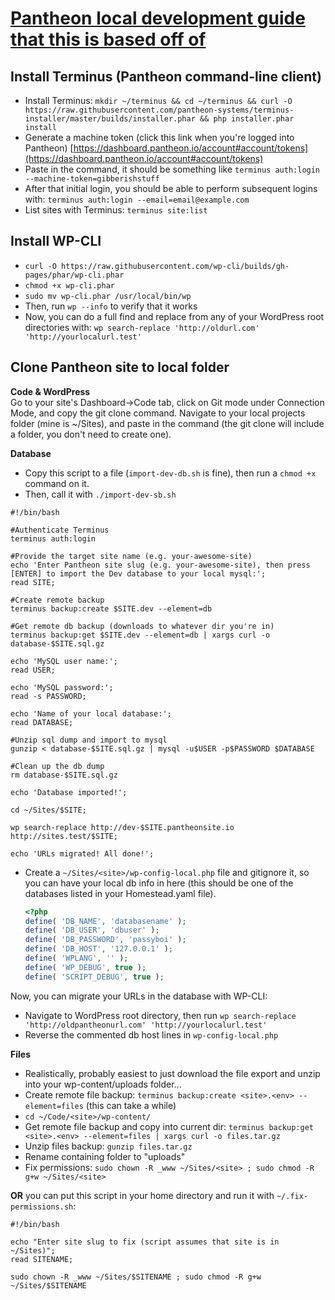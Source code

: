 # [Pantheon local development guide that this is based off of](https://pantheon.io/docs/local-development/https://pantheon.io/docs/local-development/)
  


## Install Terminus (Pantheon command-line client)
- Install Terminus: `mkdir ~/terminus && cd ~/terminus && curl -O https://raw.githubusercontent.com/pantheon-systems/terminus-installer/master/builds/installer.phar && php installer.phar install`  
- Generate a machine token (click this link when you're logged into Pantheon) [https://dashboard.pantheon.io/account#account/tokens](https://dashboard.pantheon.io/account#account/tokens)
- Paste in the command, it should be something like `terminus auth:login --machine-token=gibberishstuff`  
- After that initial login, you should be able to perform subsequent logins with: `terminus auth:login --email=email@example.com`
- List sites with Terminus: `terminus site:list` 
  

## Install WP-CLI
- `curl -O https://raw.githubusercontent.com/wp-cli/builds/gh-pages/phar/wp-cli.phar`  
- `chmod +x wp-cli.phar`  
- `sudo mv wp-cli.phar /usr/local/bin/wp`    
- Then, run `wp --info` to verify that it works    
- Now, you can do a full find and replace from any of your WordPress root directories with: `wp search-replace 'http://oldurl.com' 'http://yourlocalurl.test'`   
  

## Clone Pantheon site to local folder
**Code & WordPress**  
Go to your site's Dashboard->Code tab, click on Git mode under Connection Mode, and copy the git clone command. Navigate to your local projects folder (mine is ~/Sites), and paste in the command (the git clone will include a folder, you don't need to create one).  
  
**Database**
- Copy this script to a file (`import-dev-db.sh` is fine), then run a `chmod +x` command on it.  
- Then, call it with `./import-dev-sb.sh`    
```
#!/bin/bash

#Authenticate Terminus
terminus auth:login

#Provide the target site name (e.g. your-awesome-site)
echo 'Enter Pantheon site slug (e.g. your-awesome-site), then press [ENTER] to import the Dev database to your local mysql:';
read SITE;

#Create remote backup
terminus backup:create $SITE.dev --element=db

#Get remote db backup (downloads to whatever dir you're in) 
terminus backup:get $SITE.dev --element=db | xargs curl -o database-$SITE.sql.gz

echo 'MySQL user name:';
read USER;

echo 'MySQL password:';
read -s PASSWORD;

echo 'Name of your local database:';
read DATABASE;

#Unzip sql dump and import to mysql
gunzip < database-$SITE.sql.gz | mysql -u$USER -p$PASSWORD $DATABASE

#Clean up the db dump 
rm database-$SITE.sql.gz

echo 'Database imported!';

cd ~/Sites/$SITE;

wp search-replace http://dev-$SITE.pantheonsite.io http://sites.test/$SITE;

echo 'URLs migrated! All done!';

```

- Create a `~/Sites/<site>/wp-config-local.php` file and gitignore it, so you can have your local db info in here (this should be one of the databases listed in your Homestead.yaml file).
    ```php
    <?php
    define( 'DB_NAME', 'databasename' );
    define( 'DB_USER', 'dbuser' ); 
    define( 'DB_PASSWORD', 'passyboi' );
    define( 'DB_HOST', '127.0.0.1' );
    define( 'WPLANG', '' );
    define( 'WP_DEBUG', true );
    define( 'SCRIPT_DEBUG', true );
    ```
Now, you can migrate your URLs in the database with WP-CLI:  
- Navigate to WordPress root directory, then run `wp search-replace 'http://oldpantheonurl.com' 'http://yourlocalurl.test'`  
- Reverse the commented db host lines in `wp-config-local.php`  
  

**Files**
- Realistically, probably easiest to just download the file export and unzip into your wp-content/uploads folder...  
- Create remote file backup:  `terminus backup:create <site>.<env> --element=files` (this can take a while)  
- `cd ~/Code/<site>/wp-content/`  
- Get remote file backup and copy into current dir:  `terminus backup:get <site>.<env> --element=files | xargs curl -o files.tar.gz`  
- Unzip files backup:  `gunzip files.tar.gz`  
- Rename containing folder to "uploads"  
- Fix permissions: `sudo chown -R _www ~/Sites/<site> ; sudo chmod -R g+w ~/Sites/<site>`  

**OR** you can put this script in your home directory and run it with `~/.fix-permissions.sh`:  
```
#!/bin/bash

echo "Enter site slug to fix (script assumes that site is in ~/Sites)";
read SITENAME;

sudo chown -R _www ~/Sites/$SITENAME ; sudo chmod -R g+w ~/Sites/$SITENAME
```